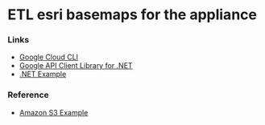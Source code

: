 # ETL esri basemaps for the appliance

### Links

- [Google Cloud CLI](https://cloud.google.com/storage/docs/gsutil_install)
- [Google API Client Library for .NET](https://developers.google.com/api-client-library/dotnet/)
- [.NET Example](https://cloud.google.com/storage/docs/json_api/v1/json-api-dotnet-samples)

### Reference

- [Amazon S3 Example](/reference/EtlToS3.cs)
